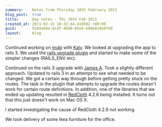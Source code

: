 ```yaml
---
summary:    Notes from Thursday 10th February 2011
blog_post:  true
title:      Day notes - Thu 10th Feb 2011
created_at: 2011-02-15 18:32:44.418502 +00:00
guid:       9104a84a-8cdf-4bb0-b5e6-b68b8c8e9760
layout:     blog
---
```

  Continued working on [mubi](http://mubi.com/) with [Kalv](http://kalv.co.uk/).  We looked at upgrading the app to rails 3.  We used the [rails upgrade plugin](https://github.com/rails/rails_upgrade) and started to make some of the simpler changes (RAILS_ENV etc).

  Continued on the rails 3 upgrade with [James A](http://interblah.net/).  Took a slightly different approach.  Updated to rails 3 in an attempt to see what needed to be changed.  We got a certain way through before getting pretty stuck on the routes.  The task in the plugin that attempts to upgrade the routes doesn't work for certain route definitions.  In addition, one of the libraries that we ended up updating resulted in [RedCloth](http://redcloth.org/) 4.2.6 being installed.  It turns out that this just doesn't work on Mac OS X.

  I started investigating the cause of RedCloth 4.2.6 not working.

  We took delivery of some Ikea furniture for the office.
